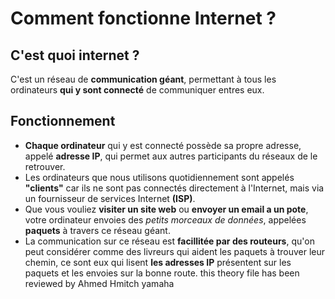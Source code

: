 # Comment fonctionne Internet ? 

## C'est quoi internet ?

C'est un réseau de **communication géant**, permettant à tous les ordinateurs **qui y sont connecté** de communiquer entres eux.

## Fonctionnement 

* **Chaque ordinateur** qui y est connecté possède sa propre adresse, appelé **adresse IP**, qui permet aux autres participants du réseaux de le retrouver. 
* Les ordinateurs que nous utilisons quotidiennement sont appelés **"clients"** car ils ne sont pas connectés directement à l'Internet, mais via un fournisseur de services Internet **(ISP)**.
* Que vous vouliez **visiter un site web** ou **envoyer un email a un pote**, votre ordinateur envoies des *petits morceaux de données*, appelées **paquets** à travers ce réseau géant.
* La communication sur ce réseau est **facillitée par des routeurs**, qu'on peut considérer comme des livreurs qui aident les paquets à trouver leur chemin, ce sont eux qui lisent **les adresses IP** présentent sur les paquets et les envoies sur la bonne route.
this theory file has been reviewed by Ahmed Hmitch yamaha 